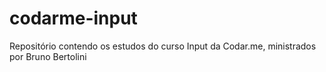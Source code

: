 # codarme-input

Repositório contendo os estudos do curso Input da Codar.me, ministrados por Bruno Bertolini

